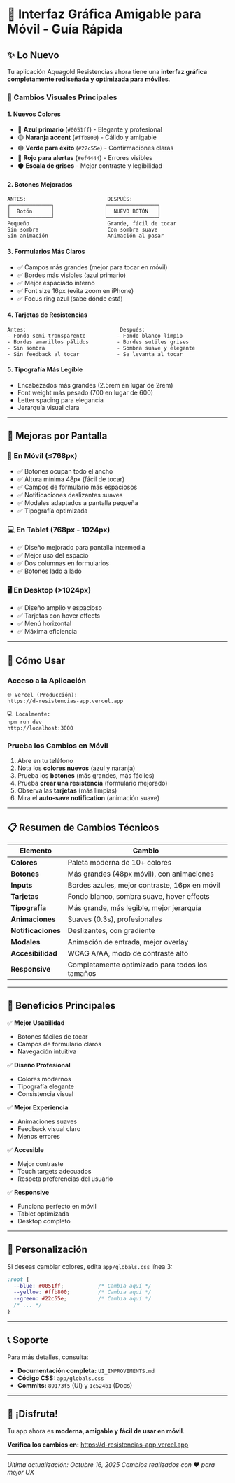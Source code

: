 # 📱 Interfaz Gráfica Amigable para Móvil - Guía Rápida

## ✨ Lo Nuevo

Tu aplicación Aquagold Resistencias ahora tiene una **interfaz gráfica completamente rediseñada y optimizada para móviles**. 

### 🎨 Cambios Visuales Principales

#### 1. **Nuevos Colores**
- 🔵 **Azul primario** (`#0051ff`) - Elegante y profesional
- 🟡 **Naranja accent** (`#ffb800`) - Cálido y amigable
- 🟢 **Verde para éxito** (`#22c55e`) - Confirmaciones claras
- 🔴 **Rojo para alertas** (`#ef4444`) - Errores visibles
- ⚫ **Escala de grises** - Mejor contraste y legibilidad

#### 2. **Botones Mejorados**
```
ANTES:                          DESPUÉS:
┌─────────────┐                ┌────────────────┐
│  Botón      │                │  NUEVO BOTÓN   │
└─────────────┘                └────────────────┘
Pequeño                         Grande, fácil de tocar
Sin sombra                      Con sombra suave
Sin animación                   Animación al pasar
```

#### 3. **Formularios Más Claros**
- ✅ Campos más grandes (mejor para tocar en móvil)
- ✅ Bordes más visibles (azul primario)
- ✅ Mejor espaciado interno
- ✅ Font size 16px (evita zoom en iPhone)
- ✅ Focus ring azul (sabe dónde está)

#### 4. **Tarjetas de Resistencias**
```
Antes:                              Después:
- Fondo semi-transparente          - Fondo blanco limpio
- Bordes amarillos pálidos         - Bordes sutiles grises
- Sin sombra                       - Sombra suave y elegante
- Sin feedback al tocar            - Se levanta al tocar
```

#### 5. **Tipografía Más Legible**
- Encabezados más grandes (2.5rem en lugar de 2rem)
- Font weight más pesado (700 en lugar de 600)
- Letter spacing para elegancia
- Jerarquía visual clara

---

## 🎯 Mejoras por Pantalla

### 📱 En Móvil (≤768px)
- ✅ Botones ocupan todo el ancho
- ✅ Altura mínima 48px (fácil de tocar)
- ✅ Campos de formulario más espaciosos
- ✅ Notificaciones deslizantes suaves
- ✅ Modales adaptados a pantalla pequeña
- ✅ Tipografía optimizada

### 💻 En Tablet (768px - 1024px)
- ✅ Diseño mejorado para pantalla intermedia
- ✅ Mejor uso del espacio
- ✅ Dos columnas en formularios
- ✅ Botones lado a lado

### 🖥️ En Desktop (>1024px)
- ✅ Diseño amplio y espacioso
- ✅ Tarjetas con hover effects
- ✅ Menú horizontal
- ✅ Máxima eficiencia

---

## 🚀 Cómo Usar

### Acceso a la Aplicación
```
🌐 Vercel (Producción):
https://d-resistencias-app.vercel.app

💻 Localmente:
npm run dev
http://localhost:3000
```

### Prueba los Cambios en Móvil
1. Abre en tu teléfono
2. Nota los **colores nuevos** (azul y naranja)
3. Prueba los **botones** (más grandes, más fáciles)
4. Prueba **crear una resistencia** (formulario mejorado)
5. Observa las **tarjetas** (más limpias)
6. Mira el **auto-save notification** (animación suave)

---

## 📋 Resumen de Cambios Técnicos

| Elemento | Cambio |
|----------|--------|
| **Colores** | Paleta moderna de 10+ colores |
| **Botones** | Más grandes (48px móvil), con animaciones |
| **Inputs** | Bordes azules, mejor contraste, 16px en móvil |
| **Tarjetas** | Fondo blanco, sombra suave, hover effects |
| **Tipografía** | Más grande, más legible, mejor jerarquía |
| **Animaciones** | Suaves (0.3s), profesionales |
| **Notificaciones** | Deslizantes, con gradiente |
| **Modales** | Animación de entrada, mejor overlay |
| **Accesibilidad** | WCAG A/AA, modo de contraste alto |
| **Responsive** | Completamente optimizado para todos los tamaños |

---

## 🎁 Beneficios Principales

✅ **Mejor Usabilidad**
- Botones fáciles de tocar
- Campos de formulario claros
- Navegación intuitiva

✅ **Diseño Profesional**
- Colores modernos
- Tipografía elegante
- Consistencia visual

✅ **Mejor Experiencia**
- Animaciones suaves
- Feedback visual claro
- Menos errores

✅ **Accesible**
- Mejor contraste
- Touch targets adecuados
- Respeta preferencias del usuario

✅ **Responsive**
- Funciona perfecto en móvil
- Tablet optimizada
- Desktop completo

---

## 🔧 Personalización

Si deseas cambiar colores, edita `app/globals.css` línea 3:

```css
:root {
  --blue: #0051ff;           /* Cambia aquí */
  --yellow: #ffb800;         /* Cambia aquí */
  --green: #22c55e;          /* Cambia aquí */
  /* ... */
}
```

---

## 📞 Soporte

Para más detalles, consulta:
- **Documentación completa:** `UI_IMPROVEMENTS.md`
- **Código CSS:** `app/globals.css`
- **Commits:** `89173f5` (UI) y `1c524b1` (Docs)

---

## 🎉 ¡Disfruta!

Tu app ahora es **moderna, amigable y fácil de usar en móvil**. 

**Verifica los cambios en:** https://d-resistencias-app.vercel.app

---

*Última actualización: Octubre 16, 2025*
*Cambios realizados con ❤️ para mejor UX*
